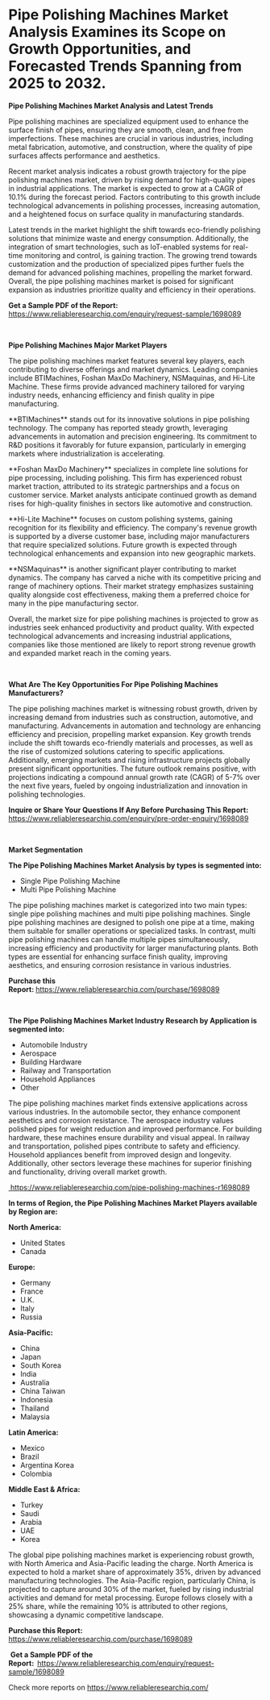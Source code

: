 <p><h1>Pipe Polishing Machines Market Analysis Examines its Scope on Growth Opportunities, and Forecasted Trends Spanning from 2025 to 2032.</h1></p><p><strong>Pipe Polishing Machines Market Analysis and Latest Trends</strong></p>
<p><p>Pipe polishing machines are specialized equipment used to enhance the surface finish of pipes, ensuring they are smooth, clean, and free from imperfections. These machines are crucial in various industries, including metal fabrication, automotive, and construction, where the quality of pipe surfaces affects performance and aesthetics. </p><p>Recent market analysis indicates a robust growth trajectory for the pipe polishing machines market, driven by rising demand for high-quality pipes in industrial applications. The market is expected to grow at a CAGR of 10.1% during the forecast period. Factors contributing to this growth include technological advancements in polishing processes, increasing automation, and a heightened focus on surface quality in manufacturing standards.</p><p>Latest trends in the market highlight the shift towards eco-friendly polishing solutions that minimize waste and energy consumption. Additionally, the integration of smart technologies, such as IoT-enabled systems for real-time monitoring and control, is gaining traction. The growing trend towards customization and the production of specialized pipes further fuels the demand for advanced polishing machines, propelling the market forward. Overall, the pipe polishing machines market is poised for significant expansion as industries prioritize quality and efficiency in their operations.</p></p>
<p><strong>Get a Sample PDF of the Report:&nbsp;</strong> <a href="https://www.reliableresearchiq.com/enquiry/request-sample/1698089?utm_campaign=2251&utm_medium=2&utm_source=Github&utm_content=ia&utm_term=16022025&utm_id=pipe-polishing-machines">https://www.reliableresearchiq.com/enquiry/request-sample/1698089</a></p>
<p>&nbsp;</p>
<p><strong>Pipe Polishing Machines Major Market Players</strong></p>
<p><p>The pipe polishing machines market features several key players, each contributing to diverse offerings and market dynamics. Leading companies include BTIMachines, Foshan MaxDo Machinery, NSMaquinas, and Hi-Lite Machine. These firms provide advanced machinery tailored for varying industry needs, enhancing efficiency and finish quality in pipe manufacturing.</p><p>**BTIMachines** stands out for its innovative solutions in pipe polishing technology. The company has reported steady growth, leveraging advancements in automation and precision engineering. Its commitment to R&D positions it favorably for future expansion, particularly in emerging markets where industrialization is accelerating.</p><p>**Foshan MaxDo Machinery** specializes in complete line solutions for pipe processing, including polishing. This firm has experienced robust market traction, attributed to its strategic partnerships and a focus on customer service. Market analysts anticipate continued growth as demand rises for high-quality finishes in sectors like automotive and construction.</p><p>**Hi-Lite Machine** focuses on custom polishing systems, gaining recognition for its flexibility and efficiency. The company's revenue growth is supported by a diverse customer base, including major manufacturers that require specialized solutions. Future growth is expected through technological enhancements and expansion into new geographic markets.</p><p>**NSMaquinas** is another significant player contributing to market dynamics. The company has carved a niche with its competitive pricing and range of machinery options. Their market strategy emphasizes sustaining quality alongside cost effectiveness, making them a preferred choice for many in the pipe manufacturing sector.</p><p>Overall, the market size for pipe polishing machines is projected to grow as industries seek enhanced productivity and product quality. With expected technological advancements and increasing industrial applications, companies like those mentioned are likely to report strong revenue growth and expanded market reach in the coming years.</p></p>
<p>&nbsp;</p>
<p><strong>What Are The Key Opportunities For Pipe Polishing Machines Manufacturers?</strong></p>
<p><p>The pipe polishing machines market is witnessing robust growth, driven by increasing demand from industries such as construction, automotive, and manufacturing. Advancements in automation and technology are enhancing efficiency and precision, propelling market expansion. Key growth trends include the shift towards eco-friendly materials and processes, as well as the rise of customized solutions catering to specific applications. Additionally, emerging markets and rising infrastructure projects globally present significant opportunities. The future outlook remains positive, with projections indicating a compound annual growth rate (CAGR) of 5-7% over the next five years, fueled by ongoing industrialization and innovation in polishing technologies.</p></p>
<p><strong>Inquire or Share Your Questions If Any Before Purchasing This Report:</strong> <a href="https://www.reliableresearchiq.com/enquiry/pre-order-enquiry/1698089?utm_campaign=2251&utm_medium=2&utm_source=Github&utm_content=ia&utm_term=16022025&utm_id=pipe-polishing-machines">https://www.reliableresearchiq.com/enquiry/pre-order-enquiry/1698089</a></p>
<p>&nbsp;</p>
<p><strong>Market Segmentation</strong></p>
<p><strong>The Pipe Polishing Machines Market Analysis by types is segmented into:</strong></p>
<p><ul><li>Single Pipe Polishing Machine</li><li>Multi Pipe Polishing Machine</li></ul></p>
<p><p>The pipe polishing machines market is categorized into two main types: single pipe polishing machines and multi pipe polishing machines. Single pipe polishing machines are designed to polish one pipe at a time, making them suitable for smaller operations or specialized tasks. In contrast, multi pipe polishing machines can handle multiple pipes simultaneously, increasing efficiency and productivity for larger manufacturing plants. Both types are essential for enhancing surface finish quality, improving aesthetics, and ensuring corrosion resistance in various industries.</p></p>
<p><strong>Purchase this Report:&nbsp;</strong><a href="https://www.reliableresearchiq.com/purchase/1698089?utm_campaign=2251&utm_medium=2&utm_source=Github&utm_content=ia&utm_term=16022025&utm_id=pipe-polishing-machines">https://www.reliableresearchiq.com/purchase/1698089</a></p>
<p>&nbsp;</p>
<p><strong>The Pipe Polishing Machines Market Industry Research by Application is segmented into:</strong></p>
<p><ul><li>Automobile Industry</li><li>Aerospace</li><li>Building Hardware</li><li>Railway and Transportation</li><li>Household Appliances</li><li>Other</li></ul></p>
<p><p>The pipe polishing machines market finds extensive applications across various industries. In the automobile sector, they enhance component aesthetics and corrosion resistance. The aerospace industry values polished pipes for weight reduction and improved performance. For building hardware, these machines ensure durability and visual appeal. In railway and transportation, polished pipes contribute to safety and efficiency. Household appliances benefit from improved design and longevity. Additionally, other sectors leverage these machines for superior finishing and functionality, driving overall market growth.</p></p>
<p><a href="https://www.reliableresearchiq.com/pipe-polishing-machines-r1698089?utm_campaign=2251&utm_medium=2&utm_source=Github&utm_content=ia&utm_term=16022025&utm_id=pipe-polishing-machines">&nbsp;https://www.reliableresearchiq.com/pipe-polishing-machines-r1698089</a></p>
<p><strong>In terms of Region, the Pipe Polishing Machines Market Players available by Region are:</strong></p>
<p>
    <p> <strong> North America: </strong>
        <ul>
            <li>United States</li>
            <li>Canada</li>
        </ul>
        </p> 
    <p> <strong> Europe: </strong>
        <ul>
            <li>Germany</li>
            <li>France</li>
            <li>U.K.</li>
            <li>Italy</li>
            <li>Russia</li>
        </ul>
        </p> 
    <p> <strong> Asia-Pacific: </strong>
        <ul>
            <li>China</li>
            <li>Japan</li>
            <li>South Korea</li>
            <li>India</li>
            <li>Australia</li>
            <li>China Taiwan</li>
            <li>Indonesia</li>
            <li>Thailand</li>
            <li>Malaysia</li>
        </ul>
        </p> 
    <p> <strong> Latin America: </strong>
        <ul>
            <li>Mexico</li>
            <li>Brazil</li>
            <li>Argentina Korea</li>
            <li>Colombia</li>
        </ul>
        </p> 
    <p> <strong> Middle East & Africa: </strong>
        <ul>
            <li>Turkey</li>
            <li>Saudi</li>
            <li>Arabia</li>
            <li>UAE</li>
            <li>Korea</li>
        </ul>
    </p>
    </p>
<p><p>The global pipe polishing machines market is experiencing robust growth, with North America and Asia-Pacific leading the charge. North America is expected to hold a market share of approximately 35%, driven by advanced manufacturing technologies. The Asia-Pacific region, particularly China, is projected to capture around 30% of the market, fueled by rising industrial activities and demand for metal processing. Europe follows closely with a 25% share, while the remaining 10% is attributed to other regions, showcasing a dynamic competitive landscape.</p></p>
<p><strong>Purchase this Report: </strong><a href="https://www.reliableresearchiq.com/purchase/1698089?utm_campaign=2251&utm_medium=2&utm_source=Github&utm_content=ia&utm_term=16022025&utm_id=pipe-polishing-machines">https://www.reliableresearchiq.com/purchase/1698089</a></p>
<p>&nbsp;<strong>Get a Sample PDF of the Report:&nbsp;&nbsp;</strong><a href="https://www.reliableresearchiq.com/enquiry/request-sample/1698089?utm_campaign=2251&utm_medium=2&utm_source=Github&utm_content=ia&utm_term=16022025&utm_id=pipe-polishing-machines">https://www.reliableresearchiq.com/enquiry/request-sample/1698089</a></p>
<p><strong></strong></p>
<p>Check more reports on <a href="https://www.reliableresearchiq.com/?utm_campaign=2251&utm_medium=2&utm_source=Github&utm_content=ia&utm_term=16022025&utm_id=pipe-polishing-machines">https://www.reliableresearchiq.com/</a></p>